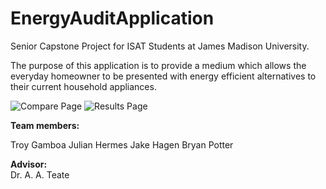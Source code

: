 # EnergyAuditApplication
Senior Capstone Project for ISAT Students at James Madison University. 

The purpose of this application is to provide a medium which allows the everyday homeowner to be presented with energy efficient alternatives to their current household appliances.

![Compare Page](http://i.imgur.com/itYVPYG.png "Screenshot of Compare Page") ![Results Page](http://i.imgur.com/AkfQ9yJ.png "Screenshot of Results Page")

**Team members:**  

Troy Gamboa
Julian Hermes
Jake Hagen
Bryan Potter

**Advisor:**  
Dr. A. A. Teate

